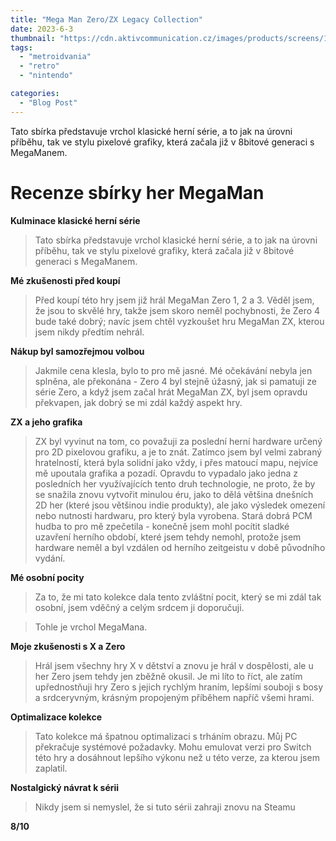 ```yaml
---
title: "Mega Man Zero/ZX Legacy Collection"
date: 2023-6-3
thumbnail: "https://cdn.aktivcommunication.cz/images/products/screens/11175/4.jpg"
tags:
  - "metroidvania"
  - "retro"
  - "nintendo"

categories:
  - "Blog Post"
---
```


Tato sbírka představuje vrchol klasické herní série, a to jak na úrovni příběhu, tak ve stylu pixelové grafiky, která začala již v 8bitové generaci s MegaManem.

<!--more-->

# Recenze sbírky her MegaMan

**Kulminace klasické herní série**

> Tato sbírka představuje vrchol klasické herní série, a to jak na úrovni příběhu, tak ve stylu pixelové grafiky, která začala již v 8bitové generaci s MegaManem.

**Mé zkušenosti před koupí**

> Před koupí této hry jsem již hrál MegaMan Zero 1, 2 a 3. Věděl jsem, že jsou to skvělé hry, takže jsem skoro neměl pochybnosti, že Zero 4 bude také dobrý; navíc jsem chtěl vyzkoušet hru MegaMan ZX, kterou jsem nikdy předtím nehrál.

**Nákup byl samozřejmou volbou**

> Jakmile cena klesla, bylo to pro mě jasné. Mé očekávání nebyla jen splněna, ale překonána - Zero 4 byl stejně úžasný, jak si pamatuji ze série Zero, a když jsem začal hrát MegaMan ZX, byl jsem opravdu překvapen, jak dobrý se mi zdál každý aspekt hry.

**ZX a jeho grafika**

> ZX byl vyvinut na tom, co považuji za poslední herní hardware určený pro 2D pixelovou grafiku, a je to znát. Zatímco jsem byl velmi zabraný hratelností, která byla solidní jako vždy, i přes matoucí mapu, nejvíce mě upoutala grafika a pozadí. Opravdu to vypadalo jako jedna z posledních her využívajících tento druh technologie, ne proto, že by se snažila znovu vytvořit minulou éru, jako to dělá většina dnešních 2D her (které jsou většinou indie produkty), ale jako výsledek omezení nebo nutnosti hardwaru, pro který byla vyrobena. Stará dobrá PCM hudba to pro mě zpečetila - konečně jsem mohl pocítit sladké uzavření herního období, které jsem tehdy nemohl, protože jsem hardware neměl a byl vzdálen od herního zeitgeistu v době původního vydání.

**Mé osobní pocity**

> Za to, že mi tato kolekce dala tento zvláštní pocit, který se mi zdál tak osobní, jsem vděčný a celým srdcem ji doporučuji.

> Tohle je vrchol MegaMana.

**Moje zkušenosti s X a Zero**

> Hrál jsem všechny hry X v dětství a znovu je hrál v dospělosti, ale u her Zero jsem tehdy jen zběžně okusil. Je mi líto to říct, ale zatím upřednostňuji hry Zero s jejich rychlým hraním, lepšími souboji s bosy a srdceryvným, krásným propojeným příběhem napříč všemi hrami.

**Optimalizace kolekce**

> Tato kolekce má špatnou optimalizaci s trháním obrazu. Můj PC překračuje systémové požadavky. Mohu emulovat verzi pro Switch této hry a dosáhnout lepšího výkonu než u této verze, za kterou jsem zaplatil.

**Nostalgický návrat k sérii**

> Nikdy jsem si nemyslel, že si tuto sérii zahraji znovu na Steamu

**8/10**
